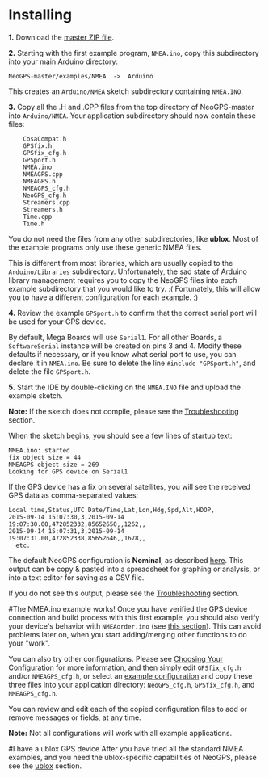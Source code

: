 Installing
==========
**1.**  Download the [master ZIP file](https://github.com/SlashDevin/NeoGPS/archive/master.zip).


**2.**  Starting with the first example program, `NMEA.ino`, copy this subdirectory into your main Arduino directory:
```
NeoGPS-master/examples/NMEA  ->  Arduino
```
This creates an `Arduino/NMEA` sketch subdirectory containing `NMEA.INO`.


**3.**  Copy all the .H and .CPP files from the top directory of NeoGPS-master into `Arduino/NMEA`.  Your application subdirectory should now contain these files:
```
    CosaCompat.h
    GPSfix.h
    GPSfix_cfg.h
    GPSport.h
    NMEA.ino
    NMEAGPS.cpp
    NMEAGPS.h
    NMEAGPS_cfg.h
    NeoGPS_cfg.h
    Streamers.cpp
    Streamers.h
    Time.cpp
    Time.h
```
You do not need the files from any other subdirectories, like **ublox**.  Most of the example programs only use these generic NMEA files.

This is different from most libraries, which are usually copied to the `Arduino/Libraries` subdirectory.  Unfortunately, the sad state of Arduino library management requires you to copy the NeoGPS files into *each* example subdirectory that you would like to try.  :(  Fortunately, this will allow you to have a different configuration for each example. :)

**4.** Review the example `GPSport.h` to confirm that the correct serial port will be used for your GPS device.

By default, Mega Boards will use `Serial1`.  For all other Boards, a `SoftwareSerial` instance will be created on pins 3 and 4.   Modify these defaults if necessary, or if you know what serial port to use, you can declare it in `NMEA.ino`.  Be sure to delete the line `#include "GPSport.h"`, and delete the file `GPSport.h`.


**5.**  Start the IDE by double-clicking on the `NMEA.INO` file and upload the example sketch.

**Note:**  If the sketch does not compile, please see the [Troubleshooting](Troubleshooting.md#configuration-errors) section.

When the sketch begins, you should see a few lines of startup text:
```
NMEA.ino: started
fix object size = 44
NMEAGPS object size = 269
Looking for GPS device on Serial1
```
If the GPS device has a fix on several satellites, you will see the received GPS data as comma-separated values:
```
Local time,Status,UTC Date/Time,Lat,Lon,Hdg,Spd,Alt,HDOP,
2015-09-14 15:07:30,3,2015-09-14 19:07:30.00,472852332,85652650,,1262,,
2015-09-14 15:07:31,3,2015-09-14 19:07:31.00,472852338,85652646,,1678,,
  etc.
```
The default NeoGPS configuration is **Nominal**, as described [here](Configurations.md#typical-configurations).  This output can be copy & pasted into a spreadsheet for graphing or analysis, or into a text editor for saving as a CSV file.

If you do not see this output, please see the [Troubleshooting](Troubleshooting.md#gps-device-connection-problems) section.

#The NMEA.ino example works!
Once you have verified the GPS device connection and build process with this first example, you should also verify your device's behavior with `NMEAorder.ino` (see [this section](Troubleshooting#quiet-time-interval)).  This can avoid problems later on, when you start adding/merging other functions to do your "work".

You can also try other configurations.  Please see [Choosing Your Configuration](Choosing.md) for more information, and then simply edit `GPSfix_cfg.h` and/or `NMEAGPS_cfg.h`, or select an [example configuration](../configs) and copy these three files into your application directory: `NeoGPS_cfg.h`, `GPSfix_cfg.h`, and `NMEAGPS_cfg.h`.

You can review and edit each of the copied configuration files to add or remove messages or fields, at any time.

**Note:**  Not all configurations will work with all example applications.

#I have a ublox GPS device
After you have tried all the standard NMEA examples, and you need the ublox-specific capabilities of NeoGPS, please see the [ublox](ublox.md) section.
